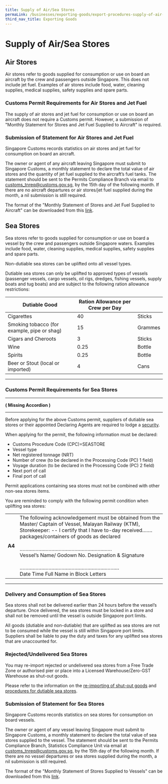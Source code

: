 ```yaml
---
title: Supply of Air/Sea Stores
permaLink: /businesses/exporting-goods/export-procedures-supply-of-air-sea-stores 
third_nav_title: Exporting Goods
---
```


# Supply of Air/Sea Stores

## Air Stores

Air stores refer to goods supplied for consumption or use on board an aircraft by the crew and passengers outside Singapore. This does not include jet fuel. Examples of air stores include food, water, cleaning supplies, medical supplies, safety supplies and spare parts.

### Customs Permit Requirements for Air Stores and Jet Fuel

The supply of air stores and jet fuel for consumption or use on board an aircraft does not require a Customs permit. However, a submission of "Monthly Statement for Stores and Jet Fuel Supplied to Aircraft" is required.

### Submission of Statement for Air Stores and Jet Fuel

Singapore Customs records statistics on air stores and jet fuel for consumption on board an aircraft.

The owner or agent of any aircraft leaving Singapore must submit to Singapore Customs, a monthly statement to declare the total value of air stores and the quantity of jet fuel supplied to the aircraft’s fuel tanks. The statement should be sent to the Permits Compliance Branch via email to [customs_tnreq@customs.gov.sg](mailto:customs_tnreq@customs.gov.sg), by the 15th day of the following month. If there are no aircraft departures or air stores/jet fuel supplied during the month, a nil submission is still required.

The format of the "Monthly Statement of Stores and Jet Fuel Supplied to Aircraft" can be downloaded from this  [link](https://www.customs.gov.sg/eservices/customs-forms-and-service-links#Monthly%20Statement%20of%20Stores%20Supplied%20to%20Vessels/Aircraft).

## Sea Stores

Sea stores refer to goods supplied for consumption or use on board a vessel by the crew and passengers outside Singapore waters. Examples include food, water, cleaning supplies, medical supplies, safety supplies and spare parts.

Non-dutiable sea stores can be uplifted onto all vessel types.

Dutiable sea stores can only be uplifted to approved types of vessels (passenger vessels, cargo vessels, oil rigs, dredges, fishing vessels, supply boats and tug boats) and are subject to the following ration allowance restrictions:

| Dutiable Good | Ration Allowance per Crew per Day | | 
|--|--|--|
|Cigarettes  | 40 | Sticks |
| Smoking tobacco (for example, pipe or shag) | 15 | Grammes|
|Cigars and Cheroots| 3  | Sticks|
| Wine |0.25  | Bottle|
| Spirits | 0.25 | Bottle|
| Beer or Stout (local or imported) |4  | Cans|

***
### Customs Permit Requirements for Sea Stores
***
**( Missing Accordion )**
***
Before applying for the above Customs permit, suppliers of dutiable sea stores or their appointed Declaring Agents are required to lodge a  [security](https://www.customs.gov.sg/businesses/registering-to-trade/registration-procedures/security-lodgement).

When applying for the permit, the following information must be declared:

-   Customs Procedure Code (CPC)=SEASTORE
-   Vessel type
-   Net registered tonnage (NRT)
-   Number of crew (to be declared in the Processing Code (PC) 1 field)
-   Voyage duration (to be declared in the Processing Code (PC) 2 field)
-   Next port of call
-   Final port of call

Permit applications containing sea stores must  not  be combined with other non-sea stores items.

You are reminded to comply with the following permit condition when uplifting sea stores:

|  |  |
|--|--|
| **A4** | The following acknowledgement must be obtained from the Master/ Captain of Vessel, Malayan Railway (KTM), Storekeeper: -- I certify that I have to-day received…….<br>packages/containers of goods as declared<br><br>……………………………………………………….<br>Vessel’s Name/ Godown No. Designation & Signature<br><br>…………………………………………………………… <br>Date Time Full Name in Block Letters |

***
### Delivery and Consumption of Sea Stores

Sea stores shall not be delivered earlier than 24 hours before the vessel’s departure. Once delivered, the sea stores must be locked in a store and shall not be removed until the vessel is outside Singapore port limits.

All goods (dutiable and non-dutiable) that are uplifted as sea stores are not to be consumed while the vessel is still within Singapore port limits. Suppliers shall be liable to pay the duty and taxes for any uplifted sea stores that are unaccounted for.

### Rejected/Undelivered Sea Stores

You may re-import rejected or undelivered sea stores from a Free Trade Zone or authorised pier or place into a Licensed Warehouse/Zero-GST Warehouse as shut-out goods.

Please refer to the information on the  [re-importing of shut-out goods](https://www.customs.gov.sg/businesses/importing-goods/import-procedures/re-importing-shut-out-goods) and  [procedures for dutiable sea stores](https://www.customs.gov.sg/-/media/cus/files/business/exporting-goods/export-procedures/supply-of-air-sea-stores/procedures-for-dutiable-sea-stores.pdf?la=en&hash=3A9846266DFF8F2D74F044B511628689B7926790).

### Submission of Statement for Sea Stores

Singapore Customs records statistics on sea stores for consumption on board vessels.

The owner or agent of any vessel leaving Singapore must submit to Singapore Customs, a monthly statement to declare the total value of sea stores supplied to the vessel. The statement should be sent to the Permits Compliance Branch, Statistics Compliance Unit via email at  [customs_tnreq@customs.gov.sg](mailto:customs_tnreq@customs.gov.sg), by the 15th day of the following month. If there are no vessel departures or sea stores supplied during the month, a nil submission is still required.

The format of the "Monthly Statement of Stores Supplied to Vessels" can be downloaded from this [link](https://www.customs.gov.sg/eservices/customs-forms-and-service-links#Monthly%20Statement%20of%20Stores%20Supplied%20to%20Vessels/Aircraft).

